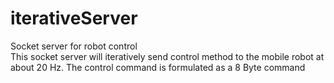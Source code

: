 # iterativeServer
Socket server for robot control  
This socket server will iteratively send control method to the mobile robot at about 20 Hz.
The control command is formulated as a 8 Byte command
